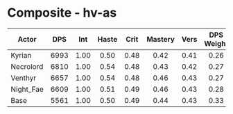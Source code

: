 # Composite - hv-as
| Actor | DPS | Int | Haste | Crit | Mastery | Vers | DPS Weight |
|---|:---:|:---:|:---:|:---:|:---:|:---:|:---:|
|Kyrian|6993|1.00|0.50|0.48|0.42|0.41|0.26|
|Necrolord|6810|1.00|0.54|0.48|0.43|0.42|0.27|
|Venthyr|6657|1.00|0.54|0.48|0.46|0.43|0.27|
|Night_Fae|6609|1.00|0.51|0.49|0.46|0.43|0.28|
|Base|5561|1.00|0.50|0.49|0.44|0.43|0.33|
